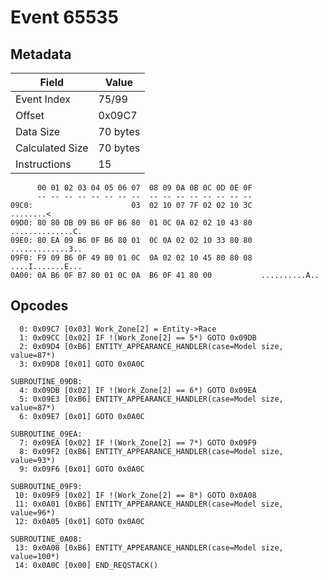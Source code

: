 # Event 65535

## Metadata

| Field           | Value    |
|-----------------|----------|
| Event Index     | 75/99    |
| Offset          | 0x09C7   |
| Data Size       | 70 bytes |
| Calculated Size | 70 bytes |
| Instructions    | 15       |

```
      00 01 02 03 04 05 06 07  08 09 0A 0B 0C 0D 0E 0F
      -- -- -- -- -- -- -- --  -- -- -- -- -- -- -- --
09C0:                      03  02 10 07 7F 02 02 10 3C         ........<
09D0: 80 80 DB 09 B6 0F B6 80  01 0C 0A 02 02 10 43 80  ..............C.
09E0: 80 EA 09 B6 0F B6 80 01  0C 0A 02 02 10 33 80 80  .............3..
09F0: F9 09 B6 0F 49 80 01 0C  0A 02 02 10 45 80 80 08  ....I.......E...
0A00: 0A B6 0F B7 80 01 0C 0A  B6 0F 41 80 00           ..........A..   
```

## Opcodes

```
  0: 0x09C7 [0x03] Work_Zone[2] = Entity->Race
  1: 0x09CC [0x02] IF !(Work_Zone[2] == 5*) GOTO 0x09DB
  2: 0x09D4 [0xB6] ENTITY_APPEARANCE_HANDLER(case=Model size, value=87*)
  3: 0x09D8 [0x01] GOTO 0x0A0C

SUBROUTINE_09DB:
  4: 0x09DB [0x02] IF !(Work_Zone[2] == 6*) GOTO 0x09EA
  5: 0x09E3 [0xB6] ENTITY_APPEARANCE_HANDLER(case=Model size, value=87*)
  6: 0x09E7 [0x01] GOTO 0x0A0C

SUBROUTINE_09EA:
  7: 0x09EA [0x02] IF !(Work_Zone[2] == 7*) GOTO 0x09F9
  8: 0x09F2 [0xB6] ENTITY_APPEARANCE_HANDLER(case=Model size, value=93*)
  9: 0x09F6 [0x01] GOTO 0x0A0C

SUBROUTINE_09F9:
 10: 0x09F9 [0x02] IF !(Work_Zone[2] == 8*) GOTO 0x0A08
 11: 0x0A01 [0xB6] ENTITY_APPEARANCE_HANDLER(case=Model size, value=96*)
 12: 0x0A05 [0x01] GOTO 0x0A0C

SUBROUTINE_0A08:
 13: 0x0A08 [0xB6] ENTITY_APPEARANCE_HANDLER(case=Model size, value=100*)
 14: 0x0A0C [0x00] END_REQSTACK()
```
